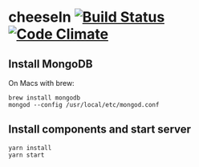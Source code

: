 # cheeseIn [![Build Status](https://travis-ci.org/cheesein/cheesein.svg?branch=master)](https://travis-ci.org/cheesein/cheesein) [![Code Climate](https://codeclimate.com/github/cheesein/cheesein/badges/gpa.svg)](https://codeclimate.com/github/cheesein/cheesein)

## Install MongoDB

On Macs with brew:
```
brew install mongodb
mongod --config /usr/local/etc/mongod.conf
```

## Install components and start server

```
yarn install
yarn start
```
